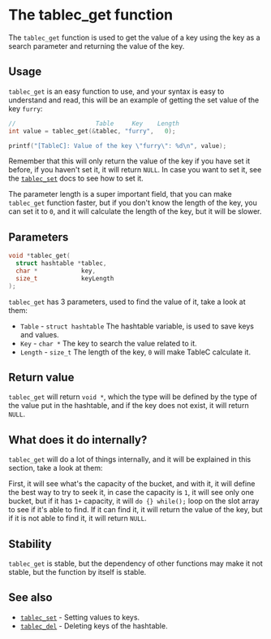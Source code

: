 # The tablec_get function

The `tablec_get` function is used to get the value of a key using the key as a search parameter and returning the value of the key.

## Usage

`tablec_get` is an easy function to use, and your syntax is easy to understand and read, this will be an example of getting the set value of the key `furry`:

```c
//                      Table     Key    Length
int value = tablec_get(&tablec, "furry",   0);

printf("[TableC]: Value of the key \"furry\": %d\n", value);
```

Remember that this will only return the value of the key if you have set it before, if you haven't set it, it will return `NULL`. In case you want to set it, see the [`tablec_set`](tablec_set.md) docs to see how to set it.

The parameter length is a super important field, that you can make `tablec_get` function faster, but if you don't know the length of the key, you can set it to `0`, and it will calculate the length of the key, but it will be slower.

## Parameters

```c
void *tablec_get(
  struct hashtable *tablec,
  char *            key,
  size_t            keyLength
);
```

`tablec_get` has 3 parameters, used to find the value of it, take a look at them:

*  `Table`  - `struct hashtable` The hashtable variable, is used to save keys and values.
*  `Key`    - `char *`           The key to search the value related to it.
*  `Length` - `size_t`           The length of the key, `0` will make TableC calculate it.

## Return value

`tablec_get` will return `void *`, which the type will be defined by the type of the value put in the hashtable, and if the key does not exist, it will return `NULL`.

## What does it do internally?

`tablec_get` will do a lot of things internally, and it will be explained in this section, take a look at them:

First, it will see what's the capacity of the bucket, and with it, it will define the best way to try to seek it, in case the capacity is `1`, it will see only one bucket, but if it has `1+` capacity, it will `do {} while();` loop on the slot array to see if it's able to find.
If it can find it, it will return the value of the key, but if it is not able to find it, it will return `NULL`.

## Stability

`tablec_get` is stable, but the dependency of other functions may make it not stable, but the function by itself is stable.

## See also

*  [`tablec_set`](tablec_set.md) - Setting values to keys.
*  [`tablec_del`](tablec_del.md) - Deleting keys of the hashtable.
